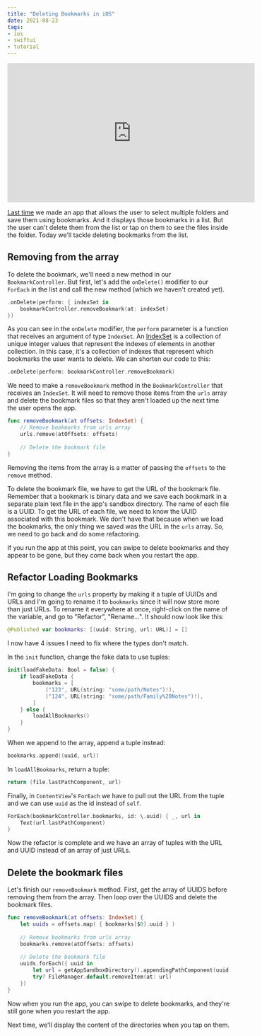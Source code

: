 ```yaml
---
title: "Deleting Bookmarks in iOS"
date: 2021-08-23
tags:
- ios
- swiftui
- tutorial
---
```


<iframe width="560" height="315" src="https://www.youtube.com/embed/7rBmXk6NC0A" title="YouTube video player" frameborder="0" allow="accelerometer; autoplay; clipboard-write; encrypted-media; gyroscope; picture-in-picture" allowfullscreen></iframe>

[Last time](/2021-08-21-providing-access-to-directories-in-ios-with-bookmarks/) we made an app that allows the user to select multiple folders and save them using bookmarks. And it displays those bookmarks in a list. But the user can't delete them from the list or tap on them to see the files inside the folder. Today we'll tackle deleting bookmarks from the list.

## Removing from the array

To delete the bookmark, we'll need a new method in our `BookmarkController`. But first, let's add the `onDelete()` modifier to our `ForEach` in the list and call the new method (which we haven't created yet).

```swift
.onDelete(perform: { indexSet in
    bookmarkController.removeBookmark(at: indexSet)
})
```

As you can see in the `onDelete` modifier, the `perform` parameter is a function that receives an argument of type `IndexSet`. An [IndexSet](https://developer.apple.com/documentation/foundation/indexset) is a collection of unique integer values that represent the indexes of elements in another collection. In this case, it's a collection of indexes that represent which bookmarks the user wants to delete. We can shorten our code to this:

```swift
.onDelete(perform: bookmarkController.removeBookmark)
```

We need to make a `removeBookmark` method in the `BookmarkController` that receives an `IndexSet`. It will need to remove those items from the `urls` array and delete the bookmark files so that they aren't loaded up the next time the user opens the app.

```swift
func removeBookmark(at offsets: IndexSet) {
    // Remove bookmarks from urls array
    urls.remove(atOffsets: offsets)
	
    // Delete the bookmark file
}
```

Removing the items from the array is a matter of passing the `offsets` to the `remove` method.

To delete the bookmark file, we have to get the URL of the bookmark file. Remember that a bookmark is binary data and we save each bookmark in a separate plain text file in the app's sandbox directory. The name of each file is a UUID. To get the URL of each file, we need to know the UUID associated with this bookmark. We don't have that because when we load the bookmarks, the only thing we saved was the URL in the `urls` array. So, we need to go back and do some refactoring.

If you run the app at this point, you can swipe to delete bookmarks and they appear to be gone, but they come back when you restart the app.

## Refactor Loading Bookmarks

I'm going to change the `urls` property by making it a tuple of UUIDs and URLs and I'm going to rename it to `bookmarks` since it will now store more than just URLs. To rename it everywhere at once, right-click on the name of the variable, and go to "Refactor", "Rename...". It should now look like this:

```swift
@Published var bookmarks: [(uuid: String, url: URL)] = []
```

I now have 4 issues I need to fix where the types don't match.

In the `init` function, change the fake data to use tuples:

```swift
init(loadFakeData: Bool = false) {
    if loadFakeData {
        bookmarks = [
            ("123", URL(string: "some/path/Notes")!),
            ("124", URL(string: "some/path/Family%20Notes")!),
        ]
    } else {
        loadAllBookmarks()
    }
}
```

When we append to the array, append a tuple instead:

```swift
bookmarks.append((uuid, url))
```

In `loadAllBookmarks`, return a tuple:

```swift
return (file.lastPathComponent, url)
```

Finally, in `ContentView`'s `ForEach` we have to pull out the URL from the tuple and we can use `uuid` as the id instead of `self`.

```swift
ForEach(bookmarkController.bookmarks, id: \.uuid) { _, url in
    Text(url.lastPathComponent)
}
```

Now the refactor is complete and we have an array of tuples with the URL and UUID instead of an array of just URLs.

## Delete the bookmark files

Let's finish our `removeBookmark` method. First, get the array of UUIDS before removing them from the array. Then loop over the UUIDS and delete the bookmark files.

```swift
func removeBookmark(at offsets: IndexSet) {
    let uuids = offsets.map( { bookmarks[$0].uuid } )
    
    // Remove bookmarks from urls array
    bookmarks.remove(atOffsets: offsets)
    
    // Delete the bookmark file
    uuids.forEach({ uuid in
        let url = getAppSandboxDirectory().appendingPathComponent(uuid)
        try? FileManager.default.removeItem(at: url)
    })
}
```

Now when you run the app, you can swipe to delete bookmarks, and they're still gone when you restart the app.

Next time, we'll display the content of the directories when you tap on them.